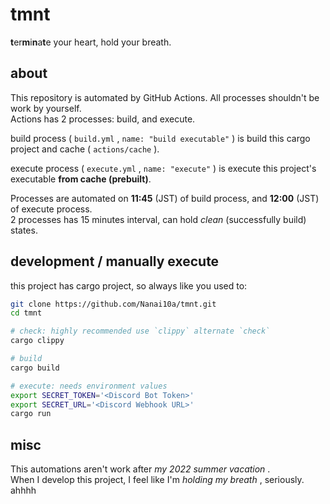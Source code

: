 # tmnt

**t**er**m**i**n**a**t**e your heart, hold your breath.

## about

This repository is automated by GitHub Actions. All processes shouldn't be work by yourself.\
Actions has 2 processes: build, and execute.

build process ( `build.yml` , `name: "build executable"` ) is build this cargo project and cache ( `actions/cache` ).

execute process ( `execute.yml` , `name: "execute"` ) is execute this project's executable **from cache (prebuilt)**.

Processes are automated on **11:45** (JST) of build process, and **12:00** (JST) of execute process.\
2 processes has 15 minutes interval, can hold _clean_ (successfully build) states.

## development / manually execute

this project has cargo project, so always like you used to:

```sh
git clone https://github.com/Nanai10a/tmnt.git
cd tmnt

# check: highly recommended use `clippy` alternate `check`
cargo clippy

# build
cargo build

# execute: needs environment values
export SECRET_TOKEN='<Discord Bot Token>'
export SECRET_URL='<Discord Webhook URL>'
cargo run
```

## misc

This automations aren't work after *my 2022 summer vacation* .\
When I develop this project, I feel like I'm *holding my breath* , seriously. ahhhh
